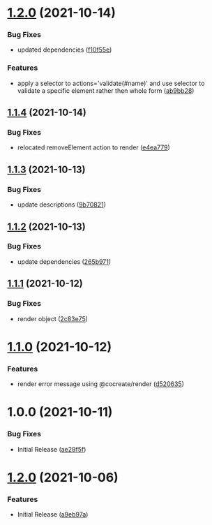 # [1.2.0](https://github.com/CoCreate-app/CoCreate-validation/compare/v1.1.4...v1.2.0) (2021-10-14)


### Bug Fixes

* updated dependencies ([f10f55e](https://github.com/CoCreate-app/CoCreate-validation/commit/f10f55e81d374f7df20d0d88920fd1ed8c4c41ab))


### Features

* apply a selector to actions='validate(#name)' and use selector to validate a specific element rather then whole form ([ab9bb28](https://github.com/CoCreate-app/CoCreate-validation/commit/ab9bb28cf3250b416ea019d8001c7dda8e011a19))

## [1.1.4](https://github.com/CoCreate-app/CoCreate-validation/compare/v1.1.3...v1.1.4) (2021-10-14)


### Bug Fixes

* relocated removeElement action to render ([e4ea779](https://github.com/CoCreate-app/CoCreate-validation/commit/e4ea779a92cf59ba1eac1ddec3643789e2c3fa8f))

## [1.1.3](https://github.com/CoCreate-app/CoCreate-validation/compare/v1.1.2...v1.1.3) (2021-10-13)


### Bug Fixes

* update descriptions ([9b70821](https://github.com/CoCreate-app/CoCreate-validation/commit/9b7082155fbec706c764ec8ec98dee00b9eccb9c))

## [1.1.2](https://github.com/CoCreate-app/CoCreate-validation/compare/v1.1.1...v1.1.2) (2021-10-13)


### Bug Fixes

* update dependencies ([265b971](https://github.com/CoCreate-app/CoCreate-validation/commit/265b9710e4f06f5bd8f503a1331213ab4061c361))

## [1.1.1](https://github.com/CoCreate-app/CoCreate-validation/compare/v1.1.0...v1.1.1) (2021-10-12)


### Bug Fixes

* render object ([2c83e75](https://github.com/CoCreate-app/CoCreate-validation/commit/2c83e75dc47c7d40860ef8d20ca8a3c8baeb62a6))

# [1.1.0](https://github.com/CoCreate-app/CoCreate-validation/compare/v1.0.0...v1.1.0) (2021-10-12)


### Features

* render error message using @cocreate/render ([d520635](https://github.com/CoCreate-app/CoCreate-validation/commit/d5206351d84f9e5f48da2c222ad22c88177ef931))

# 1.0.0 (2021-10-11)


### Bug Fixes

* Initial Release ([ae29f5f](https://github.com/CoCreate-app/CoCreate-validation/commit/ae29f5f58fb65d231c8bfe33c85de10099f942a3))

# [1.2.0](https://github.com/CoCreate-app/CoCreate-validation/compare/v1.1.1...v1.2.0) (2021-10-06)


### Features

* Initial Release ([a9eb97a](https://github.com/CoCreate-app/CoCreate-validation/commit/a9eb97a8adc059a5c51416cce1ef13add5ec736a))
